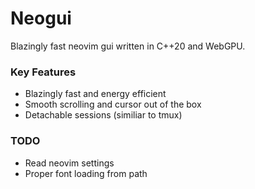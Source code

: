 # Neogui
Blazingly fast neovim gui written in C++20 and WebGPU.  

### Key Features
- Blazingly fast and energy efficient
- Smooth scrolling and cursor out of the box
- Detachable sessions (similiar to tmux)

### TODO
- Read neovim settings
- Proper font loading from path
